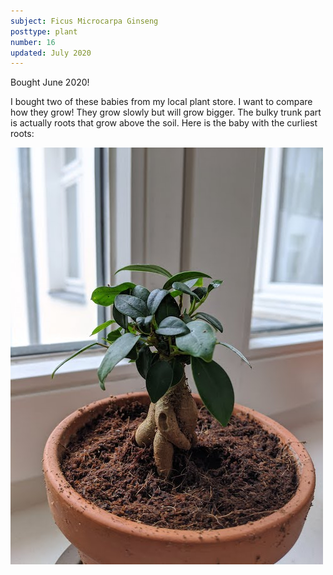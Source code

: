 ```yaml
---
subject: Ficus Microcarpa Ginseng
posttype: plant
number: 16
updated: July 2020
---
```


Bought June 2020!

I bought two of these babies from my local plant store. I want to compare how they grow! They grow slowly but will grow bigger. The bulky trunk part is actually roots that grow above the soil. Here is the baby with the curliest roots:

<img class="plant-photo" loading="lazy" src="img/ficus_microcarpa_ginseng_side_500.jpg" alt="Ficus Microcarpa Ginseng"/> 